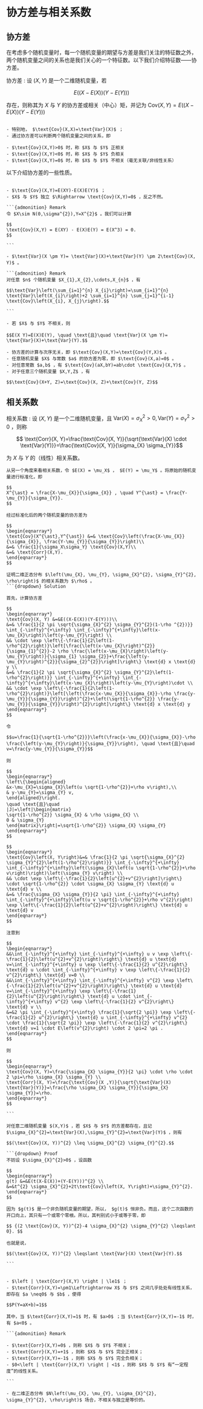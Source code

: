 # 协方差与相关系数
## 协方差
在考虑多个随机变量时，每一个随机变量的期望与方差是我们关注的特征数之外，两个随机变量之间的关系也是我们关心的一个特征数。以下我们介绍特征数——协方差。

协方差
: 设 $(X,Y)$ 是一个二维随机变量，若

$$E\left( (X-E(X))(Y-E(Y)) \right) $$

存在，则称其为 $X$ 与 $Y$ 的协方差或相关（中心）矩，并记为 $\text{Cov}(X,Y)=E\left ( (X-E(X))(Y-E(Y)) \right)$ 

```{admonition} Remark

- 特别地， $\text{Cov}(X,X)=\text{Var}(X)$ ；
- 通过协方差可以判断两个随机变量之间的关系，即

- $\text{Cov}(X,Y)>0$ 时，称 $X$ 与 $Y$ 正相关
- $\text{Cov}(X,Y)<0$ 时，称 $X$ 与 $Y$ 负相关
- $\text{Cov}(X,Y)=0$ 时，称 $X$ 与 $Y$ 不相关（毫无关联/非线性关系）

```

以下介绍协方差的一些性质。

`````{prf:property}

- $\text{Cov}(X,Y)=E(XY)-E(X)E(Y)$ ；
- $X$ 与 $Y$ 独立 $\Rightarrow \text{Cov}(X,Y)=0$ ，反之不然。

```{admonition} Remark
令 $X\sim N(0,\sigma^{2}),Y=X^{2}$ 。我们可以计算

$$
\text{Cov}(X,Y) = E(XY) - E(X)E(Y) = E(X^3) = 0.
$$

```

- $\text{Var}(X \pm Y)= \text{Var}(X)+\text{Var}(Y) \pm 2\text{Cov}(X, Y)$ 。

```{admonition} Remark
对任意 $n$ 个随机变量 $X_{1},X_{2},\cdots,X_{n}$ ，有

$$\text{Var}\left(\sum_{i=1}^{n} X_{i}\right)=\sum_{i=1}^{n} \text{Var}\left(X_{i}\right)+2 \sum_{i=1}^{n} \sum_{j=1}^{i-1} \text{Cov}\left(X_{i}, X_{j}\right).$$

```

- 若 $X$ 与 $Y$ 不相关，则

$$E(X Y)=E(X)E(Y), \quad \text{且}\quad \text{Var}(X \pm Y)= \text{Var}(X)+\text{Var}(Y).$$

- 协方差的计算与次序无关，即 $\text{Cov}(X,Y)=\text{Cov}(Y,X)$ 。
- 任意随机变量 $X$ 与常数 $a$ 的协方差为零，即 $\text{Cov}(X,a)=0$ 。
- 对任意常数 $a,b$ ，有 $\text{Cov}(aX,bY)=ab\cdot \text{Cov}(X,Y)$ 。
- 对于任意三个随机变量 $X,Y,Z$ ，有

$$\text{Cov}(X+Y, Z)=\text{Cov}(X, Z)+\text{Cov}(Y, Z)$$

`````

## 相关系数

相关系数
: 
设 $(X,Y)$ 是一个二维随机变量，且 $\text{Var}(X)=\sigma _{X} ^{2} >0, \text{Var}(Y)=\sigma _{Y} ^{2} >0$ ，则称

$$
\text{Corr}(X, Y)=\frac{\text{Cov}(X, Y)}{\sqrt{\text{Var}(X) \cdot \text{Var}(Y)}}=\frac{\text{Cov}(X, Y)}{\sigma_{X} \sigma_{Y}}$$

为 $X$ 与 $Y$ 的（线性）相关系数。

```{admonition} Remark
从另一个角度来看相关系数，令 $E(X) = \mu_X$ ， $E(Y) = \mu_Y$ 。将原始的随机变量进行标准化，即

$$
X^{\ast} = \frac{X-\mu_{X}}{\sigma_{X}} , \quad Y^{\ast} = \frac{Y-\mu_{Y}}{\sigma_{Y}}.
$$

经过标准化后的两个随机变量的协方差为

$$
\begin{eqnarray*}
\text{Cov}(X^{\ast},Y^{\ast}) &=& \text{Cov}\left(\frac{X-\mu_{X}}{\sigma_{X}}, \frac{Y-\mu_{Y}}{\sigma_{Y}}\right)\\
&=& \frac{1}{\sigma_X\sigma_Y} \text{Cov}(X,Y)\\
&=& \text{Corr}(X,Y).
\end{eqnarray*}
$$

```

`````{prf:example}
证明二维正态分布 $\left(\mu_{X}, \mu_{Y}, \sigma_{X}^{2}, \sigma_{Y}^{2}, \rho\right)$ 的相关系数为 $\rho$ 。
```{dropdown} Solution

首先，计算协方差

$$
\begin{eqnarray*}
\text{Cov}(X, Y) &=&E((X-E(X))(Y-E(Y)))\\
&=& \frac{1}{2 \pi \sqrt{\sigma_{X}^{2} \sigma_{Y}^{2}(1-\rho ^{2})}} \int_{-\infty}^{+\infty} \int_{-\infty}^{+\infty}\left(x-\mu_{X}\right)\left(y-\mu_{Y}\right) \\
&& \cdot \exp \left\{-\frac{1}{2\left(1-\rho^{2}\right)}\left[\frac{\left(x-\mu_{X}\right)^{2}}{\sigma_{1}^{2}}-2 \rho \frac{\left(x-\mu_{X}\right)\left(y-\mu_{Y}\right)}{\sigma_{1} \sigma_{2}}+\frac{\left(y-\mu_{Y}\right)^{2}}{\sigma_{2}^{2}}\right]\right\} \text{d} x \text{d} y \\
&=& \frac{1}{2 \pi \sqrt{\sigma_{X}^{2} \sigma_{Y}^{2}\left(1-\rho^{2}\right)}} \int_{-\infty}^{+\infty} \int_{-\infty}^{+\infty}\left(x-\mu_{X}\right)\left(y-\mu_{Y}\right)\cdot \\
&& \cdot \exp \left\{-\frac{1}{2\left(1-\rho^{2}\right)}\left[\left(\frac{x-\mu_{X}}{\sigma_{X}}-\rho \frac{y-\mu_{Y}}{\sigma_{Y}}\right)^{2}+\left(\sqrt{1-\rho^{2}} \frac{y-\mu_{Y}}{\sigma_{Y}}\right)^{2}\right]\right\} \text{d} x \text{d} y
\end{eqnarray*}
$$

令

$$u=\frac{1}{\sqrt{1-\rho^{2}}}\left(\frac{x-\mu_{X}}{\sigma_{X}}-\rho \frac{\left(y-\mu_{Y}\right)}{\sigma_{Y}}\right), \quad \text{且}\quad v=\frac{y-\mu_{Y}}{\sigma_{Y}}$$

则

$$
\begin{eqnarray*}
\left\{\begin{aligned}
&x-\mu_{X}=\sigma_{X}\left(u \sqrt{1-\rho^{2}}+\rho v\right),\\
& y-\mu_{Y}=\sigma_{Y} v,
\end{aligned}\right.
\quad \text{且}\quad
|J|=\left|\begin{matrix}
\sqrt{1-\rho^{2}} \sigma_{X} & \rho \sigma_{X} \\
0 & \sigma_{Y}
\end{matrix}\right|=\sqrt{1-\rho^{2}} \sigma_{X} \sigma_{Y}
\end{eqnarray*}
$$

$$
\begin{eqnarray*}
\text{Cov}\left(X, Y\right)&=& \frac{1}{2 \pi \sqrt{\sigma_{X}^{2} \sigma_{Y}^{2}\left(1-\rho^{2}\right)}} \int_{-\infty}^{+\infty} \int_{-\infty}^{+\infty}\left(\sigma_{X}\left(u \sqrt{1-\rho^{2}}+\rho v\right)\right)\left(\sigma_{Y} v\right) \\
&& \cdot \exp \left\{-\frac{1}{2}\left[u^{2}+v^{2}\right]\right\} \cdot \sqrt{1-\rho^{2}} \cdot \sigma_{X} \sigma_{Y} \text{d} u \text{d} v \\
&=& \frac{\sigma_{X} \sigma_{Y}}{2 \pi} \int_{-\infty}^{+\infty} \int_{-\infty}^{+\infty}\left(u v \sqrt{1-\rho^{2}}+\rho v^{2}\right) \exp \left\{-\frac{1}{2}\left(u^{2}+v^{2}\right)\right\} \text{d} u \text{d} v
\end{eqnarray*}
$$

注意到

$$
\begin{eqnarray*}
&&\int_{-\infty}^{+\infty} \int_{-\infty}^{+\infty} u v \exp \left\{-\frac{1}{2}\left(u^{2}+v^{2}\right)\right\} \text{d} u \text{d} v=\int_{-\infty}^{+\infty} u \exp \left\{-\frac{1}{2} u^{2}\right\} \text{d} u \cdot \int_{-\infty}^{+\infty} v \exp \left\{-\frac{1}{2} v^{2}\right\} \text{d} v=0 \\
&&\int_{-\infty}^{+\infty} \int_{-\infty}^{+\infty} v^{2} \exp \left\{-\frac{1}{2}\left(u^{2}+v^{2}\right)\right\} \text{d} u \text{d} v=\int_{-\infty}^{+\infty} \exp \left\{-\frac{1}{2}\left(u^{2}\right)\right\} \text{d} u \cdot \int_{-\infty}^{+\infty} v^{2} \exp \left\{-\frac{1}{2} v^{2}\right\} \text{d} v \\
&=&2 \pi \int_{-\infty}^{+\infty} \frac{1}{\sqrt{2 \pi}} \exp \left\{-\frac{1}{2} u^{2}\right\} \text{d} u \int_{-\infty}^{+\infty} v^{2} \cdot \frac{1}{\sqrt{2 \pi}} \exp \left\{-\frac{1}{2} v^{2}\right\} \text{d} v=1 \cdot E\left(v^{2}\right) \cdot 2 \pi=2 \pi .
\end{eqnarray*}
$$

则

$$
\begin{eqnarray*}
\text{Cov}(X, Y)=\frac{\sigma_{X} \sigma_{Y}}{2 \pi} \cdot \rho \cdot 2 \pi=\rho \sigma_{X} \sigma_{Y} \\
\text{Corr}(X, Y)=\frac{\text{Cov}(X ,Y)}{\sqrt{\text{Var}(X) \text{Var}(Y)}}=\frac{\rho \sigma_{X} \sigma_{Y}}{\sigma_{X} \sigma_{Y}}=\rho.
\end{eqnarray*}
$$

```
`````

``````{prf:theorem} Schwarz 不等式
对任意二维随机变量 $(X,Y)$ ，若 $X$ 与 $Y$ 的方差都存在，且记 $\sigma_{X}^{2}=\text{Var}(X),\sigma_{Y}^{2}=\text{Var}(Y)$ ，则有

$$(\text{Cov}(X, Y))^{2} \leq \sigma_{X}^{2} \sigma_{Y}^{2}.$$

```{dropdown} Proof
不妨设 $\sigma_{X}^{2}>0$ ，设函数

$$
\begin{eqnarray*}
g(t) &=&E(t(X-E(X))+(Y-E(Y)))^{2} \\
&=&t^{2} \sigma_{X}^{2}+2t\text{Cov}\left(X, Y\right)+\sigma_{Y}^{2}.
\end{eqnarray*}
$$

因为 $g(t)$ 是一个非负随机变量的期望，所以， $g(t)$ 恒非负。而且，这个二次函数的开口向上，其只有一个或零个零根。所以，其判别式小于或等于零，即

$$ {(2 \text{Cov}(X, Y))^{2}-4 \sigma_{X}^{2} \sigma_{Y}^{2} \leqslant 0}. $$

也就是说，

$$(\text{Cov}(X, Y))^{2} \leqslant \text{Var}(X) \text{Var}(Y).$$

```
``````

`````{prf:property}

- $\left | \text{Corr}(X,Y) \right | \le1$ ；
- $\text{Corr}(X,Y)=\pm1\Leftrightarrow X$ 与 $Y$ 之间几乎处处有线性关系，即存在 $a \neq0$ 与 $b$ ，使得

$$P(Y=aX+b)=1$$

其中，当 $\text{Corr}(X,Y)=1$ 时，有 $a>0$ ；当 $\text{Corr}(X,Y)=-1$ 时，有 $a<0$ 。

```{admonition} Remark

- $\text{Corr}(X,Y)=0$ ，则称 $X$ 与 $Y$ 不相关；
- $\text{Corr}(X,Y)=+1$ ，则称 $X$ 与 $Y$ 完全正相关；
- $\text{Corr}(X,Y)=-1$ ，则称 $X$ 与 $Y$ 完全负相关；
- $0<\left | \text{Corr}(X,Y) \right | <1$ ，则称 $X$ 与 $Y$ 有“一定程度”的线性关系。

```

- 在二维正态分布 $N\left(\mu_{X}, \mu_{Y}, \sigma_{X}^{2}, \sigma_{Y}^{2}, \rho\right)$ 场合，不相关与独立是等价的。

`````